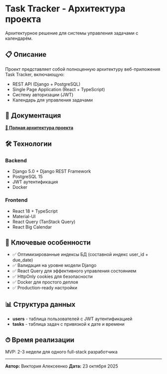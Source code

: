 # Task Tracker - Архитектура проекта

Архитектурное решение для системы управления задачами с календарём.

## 📋 Описание

Проект представляет собой полноценную архитектуру веб-приложения Task Tracker, включающую:
- REST API (Django + PostgreSQL)
- Single Page Application (React + TypeScript)
- Систему авторизации (JWT)
- Календарь для управления задачами

## 📂 Документация

[**📖 Полная архитектура проекта**](task_tracker_architecture.md)

## 🛠 Технологии

### Backend
- Django 5.0 + Django REST Framework
- PostgreSQL 15
- JWT аутентификация
- Docker

### Frontend
- React 18 + TypeScript
- Material-UI
- React Query (TanStack Query)
- React Big Calendar

## 🚀 Ключевые особенности

- ✅ Оптимизированные индексы БД (составной индекс user_id + due_date)
- ✅ Валидация на уровне модели Django
- ✅ React Query для эффективного управления состоянием
- ✅ HttpOnly cookies для безопасности
- ✅ Docker для простого деплоя
- ✅ Production-ready настройки

## 📊 Структура данных

- **users** - таблица пользователей с JWT аутентификацией
- **tasks** - таблица задач с привязкой к дате и времени

## ⏱ Время реализации

MVP: 2-3 недели для одного full-stack разработчика

---

**Автор:** Виктория Алексеенко
**Дата:** 23 октября 2025
